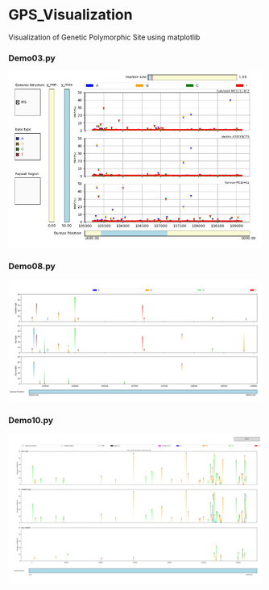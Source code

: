 # GPS_Visualization
Visualization of Genetic Polymorphic Site using matplotlib
### Demo03.py
![Image](asset/demo.png)

### Demo08.py
![Image](asset/demo08.png)

### Demo10.py
![Image](asset/demo10.png)
